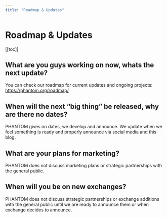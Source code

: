 ```yaml
---
title: "Roadmap & Updates"
---
```


# Roadmap & Updates

[[toc]]

## What are you guys working on now, whats the next update?

You can check our roadmap for current updates and ongoing projects: https://phantom.org/roadmap/

## When will the next “big thing” be released, why are there no dates?

PHANTOM gives no dates, we develop and announce. We update when we feel something is ready and properly announce via social media and this blog.

## What are your plans for marketing?

PHANTOM does not discuss marketing plans or strategic partnerships with the general public.

## When will you be on new exchanges?

PHANTOM does not discuss strategic partnerships or exchange additions with the general public until we are ready to announce them or when exchange decides to announce.
